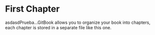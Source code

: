 # First Chapter

asdasdPrueba...GitBook allows you to organize your book into chapters, each chapter is stored in a separate file like this one.
